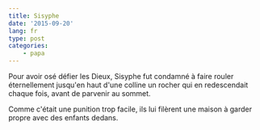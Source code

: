 ```yaml
---
title: Sisyphe
date: '2015-09-20'
lang: fr
type: post
categories:
    - papa
---
```


Pour avoir osé défier les Dieux, Sisyphe fut condamné à faire rouler éternellement jusqu'en haut d'une colline un rocher qui en redescendait chaque fois, avant de parvenir au sommet.

Comme c'était une punition trop facile, ils lui filèrent une maison à garder propre avec des enfants dedans.
